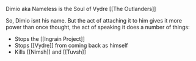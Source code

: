 Dimio aka Nameless is the Soul of Vydre  [[The Outlanders]]

So, Dimio isnt his name. But the act of attaching it to him gives it more power than once thought, the act of speaking it does a number of things:

- Stops the [[Ingrain Project]] 
- Stops [[Vydre]] from coming back as himself
- Kills [[Nimsh]] and [[Tuvsh]]